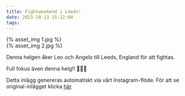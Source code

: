 ```yaml
---
title: Fightweekend i Leeds!
date: 2023-10-13 15:22:04
tags:
---
```

<div class="postId" style="display: none;">ID: 17903152769791132</div>



<div
class="postCarouselContainer"
carousel-children="2"
>

<div class="carouselChild">
{% asset_img 1.jpg %}
</div>


<div class="carouselChild">
{% asset_img 2.jpg %}
</div>









</div>


Denna helgen åker Leo och Angelo till Leeds, England för att fightas. 

Full fokus även denna helg!!
 💯🦁💎

 

<div class="automaticGeneratedPostDescription">
Detta inlägg genereras automatiskt via vårt Instagram-flöde. För att se original-inlägget klicka <a target="_blank" href="https://www.instagram.com/p/CyVyraNMbGZ/">här</a>
</div>
<br>
